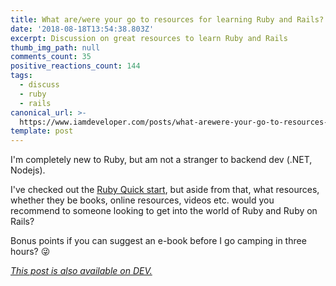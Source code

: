 ```yaml
---
title: What are/were your go to resources for learning Ruby and Rails?
date: '2018-08-18T13:54:38.803Z'
excerpt: Discussion on great resources to learn Ruby and Rails
thumb_img_path: null
comments_count: 35
positive_reactions_count: 144
tags:
  - discuss
  - ruby
  - rails
canonical_url: >-
  https://www.iamdeveloper.com/posts/what-arewere-your-go-to-resources-for-learning-ruby-and-rails-5611/
template: post
---
```



I'm completely new to Ruby, but am not a stranger to backend dev (.NET, Nodejs).

I've checked out the [Ruby Quick start](https://www.ruby-lang.org/en/documentation/quickstart/), but aside from that, what resources, whether they be books, online resources, videos etc. would you recommend to someone looking to get into the world of Ruby and Ruby on Rails?

Bonus points if you can suggest an e-book before I go camping in three hours? 😜

*[This post is also available on DEV.](https://dev.to/nickytonline/what-arewere-your-go-to-resources-for-learning-ruby-and-rails-5611)*


<script>
const parent = document.getElementsByTagName('head')[0];
const script = document.createElement('script');
script.type = 'text/javascript';
script.src = 'https://cdnjs.cloudflare.com/ajax/libs/iframe-resizer/4.1.1/iframeResizer.min.js';
script.charset = 'utf-8';
script.onload = function() {
    window.iFrameResize({}, '.liquidTag');
};
parent.appendChild(script);
</script>    
